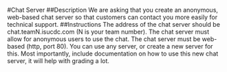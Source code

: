 #Chat Server
##Description
We are asking that you create an anonymous, web-based chat server so that customers can contact you more easily for technical support.
##Instructions
The address of the chat server should be chat.teamN.isucdc.com (N is your team number).
The chat server must allow for anonymous users to use the chat.
The chat server must be web-based (http, port 80).
You can use any server, or create a new server for this.
Most importantly, include documentation on how to use this new chat server, it will help with grading a lot.
